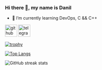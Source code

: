 ### Hi there 👋, my name is Danil

- 🌱 I’m currently learning DevOps, C && C++


[<img src='https://cdn.jsdelivr.net/npm/simple-icons@3.0.1/icons/github.svg' alt='github' height='40'>](https://github.com/Kanjozoku269)  [<img src='https://cdn.jsdelivr.net/npm/simple-icons@3.0.1/icons/telegram.svg' alt='telegram' height='40'>](https://t.me/kanjozoku269)  

[![trophy](https://github-profile-trophy.vercel.app/?username=Kanjozoku269)](https://github.com/ryo-ma/github-profile-trophy)

[![Top Langs](https://github-readme-stats.vercel.app/api/top-langs/?username=Kanjozoku269)](https://github.com/anuraghazra/github-readme-stats)

![GitHub streak stats](https://streak-stats.demolab.com/?user=Kanjozoku269)  

